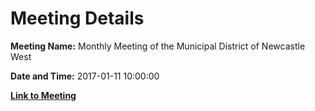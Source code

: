 # Meeting Details

**Meeting Name:** Monthly Meeting of the Municipal District of Newcastle West

**Date and Time:** 2017-01-11 10:00:00

**[Link to Meeting](https://www.limerick.ie/council/whats-on/monthly-meeting-municipal-district-newcastle-west-7)**
